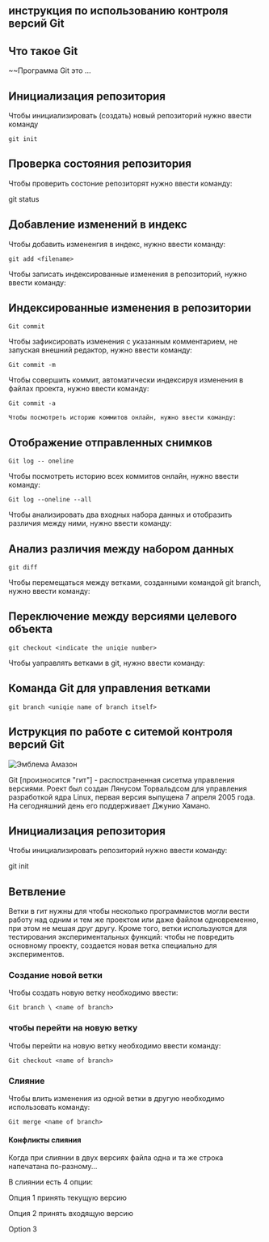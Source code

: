 ## **инструкция по использованию контроля версий Git**

## Что такое Git

~~Программа Git это ...

## Инициализация репозитория

Чтобы инициализировать (создать) новый репозиторий нужно ввести команду

    git init

## Проверка состояния репозитория

Чтобы проверить состоние репозиторят нужно ввести команду:

git status

## Добавление изменений в индекс

Чтобы добавить измененгия в индекс, нужно ввести команду:

    git add <filename>

Чтобы записать индексированные изменения в репозиторий, нужно ввести команду:

## Индексированные изменения в репозитории

    Git commit

Чтобы зафиксировать изменения с указанным комментарием, не запуская внешний редактор, нужно ввести команду:

    Git commit -m


Чтобы совершить коммит,  автоматически индексируя изменения в файлах проекта, нужно ввести команду:

    Git commit -a

    Чтобы посмотреть историю коммитов онлайн, нужно ввести команду:

## Отображение отправленных снимков

    Git log -- oneline

Чтобы посмотреть историю всех коммитов онлайн, нужно ввести команду:

    Git log --oneline --all

Чтобы анализировать два входных набора данных и отобразить различия между ними, нужно ввести команду:

## Анализ различия между набором данных

    git diff

Чтобы перемещаться между ветками, созданными командой git branch, нужно ввести команду:

## Переключение между версиями целевого объекта

    git checkout <indicate the uniqie number>

Чтобы уаправлять ветками в git, нужно ввести команду:

## Команда Git для управления ветками

    git branch <uniqie name of branch itself>
## **Иструкция по работе с ситемой контроля версий Git**

![Эмблема Амазон](am.JPG)

Git [произносится "гит"] - распостраненная сисетма управления версиями. Роект был создан Лянусом Торвальдсом для управления разработкой ядра Linux, первая версия выпущена 7 апреля 2005 года. На сегодняшний день его поддерживает Джунио Хамано.

## Инициализация репозитория

Чтобы инициализировать репозиторий нужно ввести команду:

git init

## Ветвление

Ветки в гит нужны для  чтобы несколько программистов могли вести работу над одним и тем же проектом или даже файлом одновременно, при этом не мешая друг другу. Кроме того, ветки используются для тестирования экспериментальных функций: чтобы не повредить основному проекту, создается новая ветка специально для экспериментов.

### Создание новой ветки

Чтобы создать новую ветку необходимо ввести:

    Git branch \ <name of branch>

### чтобы перейти на новую ветку

Чтобы перейти на новую ветку необходимо ввести команду: 

    Git checkout <name of branch>

### Слияние

Чтобы влить изменения из одной ветки в другую необходимо использовать команду: 

    Git merge <name of branch>

#### Конфликты слияния

Когда при слиянии в двух версиях файла одна и та же строка напечатана по-разному...

В слиянии есть 4 опции:

Опция 1 принять текущую версию

Опция 2 принять входящую версию

Option 3